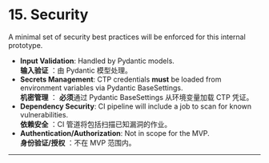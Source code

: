 # **15\. Security**

A minimal set of security best practices will be enforced for this internal prototype.

* **Input Validation**: Handled by Pydantic models.  
  **输入验证** ：由 Pydantic 模型处理。  
* **Secrets Management**: CTP credentials **must** be loaded from environment variables via Pydantic BaseSettings.  
  **机密管理** ： **必须**通过 Pydantic BaseSettings 从环境变量加载 CTP 凭证。  
* **Dependency Security**: CI pipeline will include a job to scan for known vulnerabilities.  
  **依赖安全** ：CI 管道将包括扫描已知漏洞的作业。  
* **Authentication/Authorization**: Not in scope for the MVP.  
  **身份验证/授权** ：不在 MVP 范围内。

---

